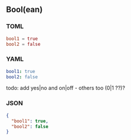

## Bool(ean)


### TOML

``` toml
bool1 = true
bool2 = false
```

### YAML

``` yaml
bool1: true
bool2: false
```

todo: add yes|no and on|off - others too (0|1 ??)?


### JSON

``` json
{
  "bool1": true,
  "bool2": false
}
```

